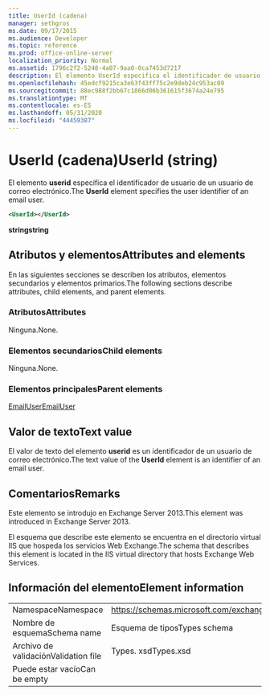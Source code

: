 ```yaml
---
title: UserId (cadena)
manager: sethgros
ms.date: 09/17/2015
ms.audience: Developer
ms.topic: reference
ms.prod: office-online-server
localization_priority: Normal
ms.assetid: 1796c2f2-5248-4a07-9aa0-0ca7453d7217
description: El elemento UserId especifica el identificador de usuario de un usuario de correo electrónico.
ms.openlocfilehash: 45edcf9215ca3e63f43ff75c2e9deb24c953ac09
ms.sourcegitcommit: 88ec988f2bb67c1866d06b361615f3674a24e795
ms.translationtype: MT
ms.contentlocale: es-ES
ms.lasthandoff: 05/31/2020
ms.locfileid: "44459387"
---
```

# <a name="userid-string"></a><span data-ttu-id="47278-103">UserId (cadena)</span><span class="sxs-lookup"><span data-stu-id="47278-103">UserId (string)</span></span>

<span data-ttu-id="47278-104">El elemento **userid** especifica el identificador de usuario de un usuario de correo electrónico.</span><span class="sxs-lookup"><span data-stu-id="47278-104">The **UserId** element specifies the user identifier of an email user.</span></span> 
  
```XML
<UserId></UserId>
```

 <span data-ttu-id="47278-105">**string**</span><span class="sxs-lookup"><span data-stu-id="47278-105">**string**</span></span>
## <a name="attributes-and-elements"></a><span data-ttu-id="47278-106">Atributos y elementos</span><span class="sxs-lookup"><span data-stu-id="47278-106">Attributes and elements</span></span>

<span data-ttu-id="47278-107">En las siguientes secciones se describen los atributos, elementos secundarios y elementos primarios.</span><span class="sxs-lookup"><span data-stu-id="47278-107">The following sections describe attributes, child elements, and parent elements.</span></span>
  
### <a name="attributes"></a><span data-ttu-id="47278-108">Atributos</span><span class="sxs-lookup"><span data-stu-id="47278-108">Attributes</span></span>

<span data-ttu-id="47278-109">Ninguna.</span><span class="sxs-lookup"><span data-stu-id="47278-109">None.</span></span>
  
### <a name="child-elements"></a><span data-ttu-id="47278-110">Elementos secundarios</span><span class="sxs-lookup"><span data-stu-id="47278-110">Child elements</span></span>

<span data-ttu-id="47278-111">Ninguna.</span><span class="sxs-lookup"><span data-stu-id="47278-111">None.</span></span>
  
### <a name="parent-elements"></a><span data-ttu-id="47278-112">Elementos principales</span><span class="sxs-lookup"><span data-stu-id="47278-112">Parent elements</span></span>

[<span data-ttu-id="47278-113">EmailUser</span><span class="sxs-lookup"><span data-stu-id="47278-113">EmailUser</span></span>](emailuser.md)
  
## <a name="text-value"></a><span data-ttu-id="47278-114">Valor de texto</span><span class="sxs-lookup"><span data-stu-id="47278-114">Text value</span></span>

<span data-ttu-id="47278-115">El valor de texto del elemento **userid** es un identificador de un usuario de correo electrónico.</span><span class="sxs-lookup"><span data-stu-id="47278-115">The text value of the **UserId** element is an identifier of an email user.</span></span> 
  
## <a name="remarks"></a><span data-ttu-id="47278-116">Comentarios</span><span class="sxs-lookup"><span data-stu-id="47278-116">Remarks</span></span>

<span data-ttu-id="47278-117">Este elemento se introdujo en Exchange Server 2013.</span><span class="sxs-lookup"><span data-stu-id="47278-117">This element was introduced in Exchange Server 2013.</span></span>
  
<span data-ttu-id="47278-118">El esquema que describe este elemento se encuentra en el directorio virtual IIS que hospeda los servicios Web Exchange.</span><span class="sxs-lookup"><span data-stu-id="47278-118">The schema that describes this element is located in the IIS virtual directory that hosts Exchange Web Services.</span></span>
  
## <a name="element-information"></a><span data-ttu-id="47278-119">Información del elemento</span><span class="sxs-lookup"><span data-stu-id="47278-119">Element information</span></span>

|||
|:-----|:-----|
|<span data-ttu-id="47278-120">Namespace</span><span class="sxs-lookup"><span data-stu-id="47278-120">Namespace</span></span>  <br/> |https://schemas.microsoft.com/exchange/services/2006/types  <br/> |
|<span data-ttu-id="47278-121">Nombre de esquema</span><span class="sxs-lookup"><span data-stu-id="47278-121">Schema name</span></span>  <br/> |<span data-ttu-id="47278-122">Esquema de tipos</span><span class="sxs-lookup"><span data-stu-id="47278-122">Types schema</span></span>  <br/> |
|<span data-ttu-id="47278-123">Archivo de validación</span><span class="sxs-lookup"><span data-stu-id="47278-123">Validation file</span></span>  <br/> |<span data-ttu-id="47278-124">Types. xsd</span><span class="sxs-lookup"><span data-stu-id="47278-124">Types.xsd</span></span>  <br/> |
|<span data-ttu-id="47278-125">Puede estar vacío</span><span class="sxs-lookup"><span data-stu-id="47278-125">Can be empty</span></span>  <br/> ||
   

